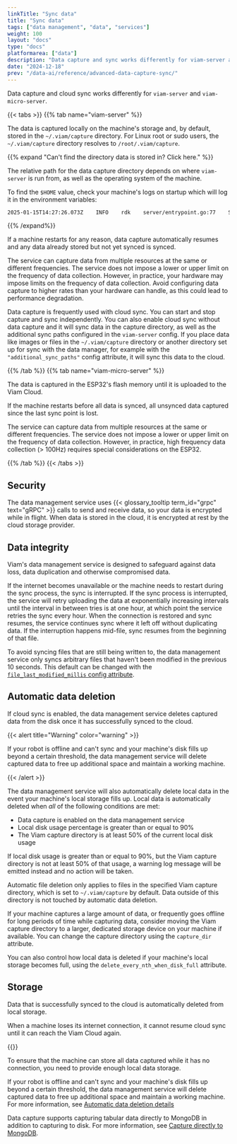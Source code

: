 ```yaml
---
linkTitle: "Sync data"
title: "Sync data"
tags: ["data management", "data", "services"]
weight: 100
layout: "docs"
type: "docs"
platformarea: ["data"]
description: "Data capture and sync works differently for viam-server and viam-micro-server."
date: "2024-12-18"
prev: "/data-ai/reference/advanced-data-capture-sync/"
---
```


Data capture and cloud sync works differently for `viam-server` and `viam-micro-server`.

{{< tabs >}}
{{% tab name="viam-server" %}}

The data is captured locally on the machine's storage and, by default, stored in the `~/.viam/capture` directory.
For Linux root or sudo users, the `~/.viam/capture` directory resolves to `/root/.viam/capture`.

{{% expand "Can't find the directory data is stored in? Click here." %}}

The relative path for the data capture directory depends on where `viam-server` is run from, as well as the operating system of the machine.

To find the `$HOME` value, check your machine's logs on startup which will log it in the environment variables:

```sh
2025-01-15T14:27:26.073Z    INFO    rdk    server/entrypoint.go:77    Starting viam-server with following environment variables    {"HOME":"/home/johnsmith"}
```

{{% /expand%}}

If a machine restarts for any reason, data capture automatically resumes and any data already stored but not yet synced is synced.

The service can capture data from multiple resources at the same or different frequencies.
The service does not impose a lower or upper limit on the frequency of data collection.
However, in practice, your hardware may impose limits on the frequency of data collection.
Avoid configuring data capture to higher rates than your hardware can handle, as this could lead to performance degradation.

Data capture is frequently used with cloud sync.
You can start and stop capture and sync independently.
You can also enable cloud sync without data capture and it will sync data in the capture directory, as well as the additional sync paths configured in the `viam-server` config.
If you place data like images or files in the `~/.viam/capture` directory or another directory set up for sync with the data manager, for example with the `"additional_sync_paths"` config attribute, it will sync this data to the cloud.

{{% /tab %}}
{{% tab name="viam-micro-server" %}}

The data is captured in the ESP32's flash memory until it is uploaded to the Viam Cloud.

If the machine restarts before all data is synced, all unsynced data captured since the last sync point is lost.

The service can capture data from multiple resources at the same or different frequencies.
The service does not impose a lower or upper limit on the frequency of data collection.
However, in practice, high frequency data collection (> 100Hz) requires special considerations on the ESP32.

{{% /tab %}}
{{< /tabs >}}

## Security

The data management service uses {{< glossary_tooltip term_id="grpc" text="gRPC" >}} calls to send and receive data, so your data is encrypted while in flight.
When data is stored in the cloud, it is encrypted at rest by the cloud storage provider.

## Data integrity

Viam's data management service is designed to safeguard against data loss, data duplication and otherwise compromised data.

If the internet becomes unavailable or the machine needs to restart during the sync process, the sync is interrupted.
If the sync process is interrupted, the service will retry uploading the data at exponentially increasing intervals until the interval in between tries is at one hour, at which point the service retries the sync every hour.
When the connection is restored and sync resumes, the service continues sync where it left off without duplicating data.
If the interruption happens mid-file, sync resumes from the beginning of that file.

To avoid syncing files that are still being written to, the data management service only syncs arbitrary files that haven't been modified in the previous 10 seconds.
This default can be changed with the [`file_last_modified_millis` config attribute](/data-ai/edge/capture-sync/).

## Automatic data deletion

If cloud sync is enabled, the data management service deletes captured data from the disk once it has successfully synced to the cloud.

{{< alert title="Warning" color="warning" >}}

If your robot is offline and can't sync and your machine's disk fills up beyond a certain threshold, the data management service will delete captured data to free up additional space and maintain a working machine.

{{< /alert >}}

The data management service will also automatically delete local data in the event your machine's local storage fills up.
Local data is automatically deleted when _all_ of the following conditions are met:

- Data capture is enabled on the data management service
- Local disk usage percentage is greater than or equal to 90%
- The Viam capture directory is at least 50% of the current local disk usage

If local disk usage is greater than or equal to 90%, but the Viam capture directory is not at least 50% of that usage, a warning log message will be emitted instead and no action will be taken.

Automatic file deletion only applies to files in the specified Viam capture directory, which is set to `~/.viam/capture` by default.
Data outside of this directory is not touched by automatic data deletion.

If your machine captures a large amount of data, or frequently goes offline for long periods of time while capturing data, consider moving the Viam capture directory to a larger, dedicated storage device on your machine if available.
You can change the capture directory using the `capture_dir` attribute.

You can also control how local data is deleted if your machine's local storage becomes full, using the `delete_every_nth_when_disk_full` attribute.

## Storage

Data that is successfully synced to the cloud is automatically deleted from local storage.

When a machine loses its internet connection, it cannot resume cloud sync until it can reach the Viam Cloud again.

{{<imgproc src="/services/data/data_management.png" resize="x1100" declaredimensions=true alt="Data is captured on the machine, uploaded to the cloud, and then deleted off local storage." class="imgzoom" >}}

To ensure that the machine can store all data captured while it has no connection, you need to provide enough local data storage.

If your robot is offline and can't sync and your machine's disk fills up beyond a certain threshold, the data management service will delete captured data to free up additional space and maintain a working machine.
For more information, see [Automatic data deletion details](/data-ai/data/advanced/how-sync-works/)

Data capture supports capturing tabular data directly to MongoDB in addition to capturing to disk.
For more information, see [Capture directly to MongoDB](/data-ai/reference/advanced-data-capture-sync/#capture-directly-to-your-own-mongodb-cluster).
